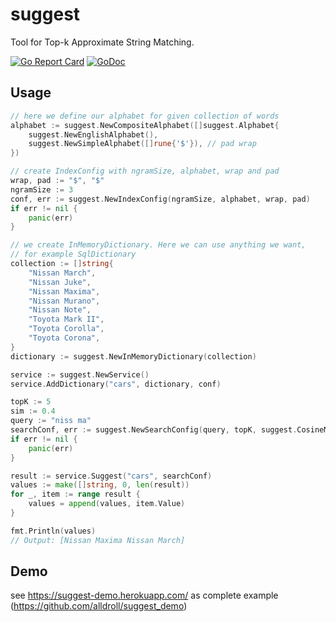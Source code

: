 # suggest

Tool for Top-k Approximate String Matching.

[![Go Report Card](https://goreportcard.com/badge/github.com/alldroll/suggest)](https://goreportcard.com/report/github.com/alldroll/suggest)
[![GoDoc](https://godoc.org/github.com/alldroll/suggest?status.svg)](https://godoc.org/github.com/alldroll/suggest)

## Usage

```go
// here we define our alphabet for given collection of words
alphabet := suggest.NewCompositeAlphabet([]suggest.Alphabet{
    suggest.NewEnglishAlphabet(),
    suggest.NewSimpleAlphabet([]rune{'$'}), // pad wrap
})

// create IndexConfig with ngramSize, alphabet, wrap and pad
wrap, pad := "$", "$"
ngramSize := 3
conf, err := suggest.NewIndexConfig(ngramSize, alphabet, wrap, pad)
if err != nil {
    panic(err)
}

// we create InMemoryDictionary. Here we can use anything we want,
// for example SqlDictionary
collection := []string{
    "Nissan March",
    "Nissan Juke",
    "Nissan Maxima",
    "Nissan Murano",
    "Nissan Note",
    "Toyota Mark II",
    "Toyota Corolla",
    "Toyota Corona",
}
dictionary := suggest.NewInMemoryDictionary(collection)

service := suggest.NewService()
service.AddDictionary("cars", dictionary, conf)

topK := 5
sim := 0.4
query := "niss ma"
searchConf, err := suggest.NewSearchConfig(query, topK, suggest.CosineMetric(), sim)
if err != nil {
    panic(err)
}

result := service.Suggest("cars", searchConf)
values := make([]string, 0, len(result))
for _, item := range result {
    values = append(values, item.Value)
}

fmt.Println(values)
// Output: [Nissan Maxima Nissan March]
```

## Demo
see https://suggest-demo.herokuapp.com/ as complete example (https://github.com/alldroll/suggest_demo)
